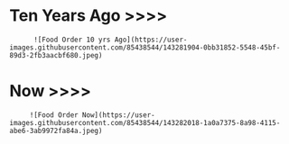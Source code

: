# Ten Years Ago   >>>>

          ![Food Order 10 yrs Ago](https://user-images.githubusercontent.com/85438544/143281904-0bb31852-5548-45bf-89d3-2fb3aacbf680.jpeg)
          
          
# Now   >>>>    
   
         ![Food Order Now](https://user-images.githubusercontent.com/85438544/143282018-1a0a7375-8a98-4115-abe6-3ab9972fa84a.jpeg)


